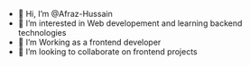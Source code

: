 - 👋 Hi, I’m @Afraz-Hussain
- 👀 I’m interested in Web developement and learning backend technologies
- 🌱 I’m Working as a frontend developer
- 💞️ I’m looking to collaborate on frontend projects


<!---
Afraz-Hussain/Afraz-Hussain is a ✨ special ✨ repository because its `README.md` (this file) appears on your GitHub profile.
You can click the Preview link to take a look at your changes.
--->
